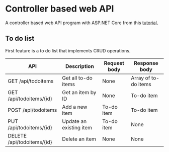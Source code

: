# Controller based web API
A controller based web API program with ASP.NET Core from this [tutorial.](https://learn.microsoft.com/en-us/aspnet/core/tutorials/first-web-api?view=aspnetcore-9.0&tabs=visual-studio)

## To do list
First feature is a to do list that implements CRUD operations.

| API                        | Description	            | Request body | Response body        |
|----------------------------|-------------------------|--------------|----------------------|
| GET /api/todoitems	        | Get all to-do items	    | None	        | Array of to-do items |
| GET /api/todoitems/{id}    | Get an item by ID	      | None	        | To-do item           |
| POST /api/todoitems	       | Add a new item	         | To-do item	  | To-do item           |
| PUT /api/todoitems/{id}    | Update an existing item | To-do item	  | None                 |
| DELETE /api/todoitems/{id} | Delete an item    	     | None	        | None                 |

